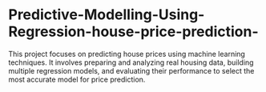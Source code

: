 # Predictive-Modelling-Using-Regression-house-price-prediction-
This project focuses on predicting house prices using machine learning techniques. It involves preparing and analyzing real housing data, building multiple regression models, and evaluating their performance to select the most accurate model for price prediction.
